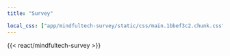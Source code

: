 ```yaml
---
title: "Survey"

local_css: ["app/mindfultech-survey/static/css/main.1bbef3c2.chunk.css"]
---
```

{{< react/mindfultech-survey >}}
